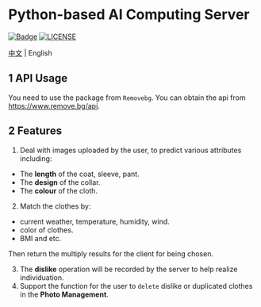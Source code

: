 # Python-based AI Computing Server
[![Badge](https://img.shields.io/badge/Website-MyCloudwear-%2322B8DB.svg)](https://mycloudwear.com)
[![LICENSE](https://img.shields.io/badge/License-Anti%20996-%23FF4D5B.svg?style=flat-square)](https://github.com/996icu/996.ICU/blob/master/LICENSE)

[中文](README_CN.md) | English
## 1 API Usage
You need to use the package from `Removebg`.
You can obtain the api from https://www.remove.bg/api. 
## 2 Features
1. Deal with images uploaded by the user, to predict various attributes including:
* The **length** of the coat, sleeve, pant. 
* The **design** of the collar. 
* The **colour** of the cloth. 
2. Match the clothes by: 
* current weather, temperature, humidity, wind.
* color of clothes.
* BMI and etc.

Then return the multiply results for the client for being chosen.

3. The **dislike** operation will be recorded by the server to help realize individuation.
4. Support the function for the user to `delete` dislike or duplicated clothes in the **Photo Management**.
